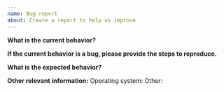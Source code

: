 ```yaml
---
name: Bug report
about: Create a report to help us improve
---
```


<!--
    Make sure to add the bug label to this issue
-->

**What is the current behavior?**


**If the current behavior is a bug, please provide the steps to reproduce.**

<!-- You can include screenshots if applicable -->

**What is the expected behavior?**

<!-- "It should work" is not a helpful explanation -->
<!-- Explain exactly how it should behave -->

**Other relevant information:**
Operating system:
Other: 